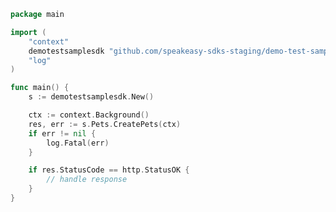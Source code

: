<!-- Start SDK Example Usage -->


```go
package main

import (
	"context"
	demotestsamplesdk "github.com/speakeasy-sdks-staging/demo-test-sample-sdk"
	"log"
)

func main() {
	s := demotestsamplesdk.New()

	ctx := context.Background()
	res, err := s.Pets.CreatePets(ctx)
	if err != nil {
		log.Fatal(err)
	}

	if res.StatusCode == http.StatusOK {
		// handle response
	}
}

```
<!-- End SDK Example Usage -->